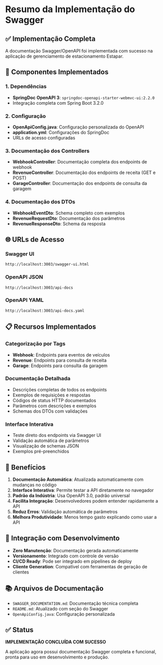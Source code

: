 # Resumo da Implementação do Swagger

## ✅ Implementação Completa

A documentação Swagger/OpenAPI foi implementada com sucesso na aplicação de gerenciamento de estacionamento Estapar.

## 🔧 Componentes Implementados

### 1. Dependências
- **SpringDoc OpenAPI 3**: `springdoc-openapi-starter-webmvc-ui:2.2.0`
- Integração completa com Spring Boot 3.2.0

### 2. Configuração
- **OpenApiConfig.java**: Configuração personalizada do OpenAPI
- **application.yml**: Configurações do SpringDoc
- URLs de acesso configuradas

### 3. Documentação dos Controllers
- **WebhookController**: Documentação completa dos endpoints de webhook
- **RevenueController**: Documentação dos endpoints de receita (GET e POST)
- **GarageController**: Documentação dos endpoints de consulta da garagem

### 4. Documentação dos DTOs
- **WebhookEventDto**: Schema completo com exemplos
- **RevenueRequestDto**: Documentação dos parâmetros
- **RevenueResponseDto**: Schema da resposta

## 🌐 URLs de Acesso

### Swagger UI
```
http://localhost:3003/swagger-ui.html
```

### OpenAPI JSON
```
http://localhost:3003/api-docs
```

### OpenAPI YAML
```
http://localhost:3003/api-docs.yaml
```

## 📋 Recursos Implementados

### Categorização por Tags
- **Webhook**: Endpoints para eventos de veículos
- **Revenue**: Endpoints para consulta de receita
- **Garage**: Endpoints para consulta da garagem

### Documentação Detalhada
- Descrições completas de todos os endpoints
- Exemplos de requisições e respostas
- Códigos de status HTTP documentados
- Parâmetros com descrições e exemplos
- Schemas dos DTOs com validações

### Interface Interativa
- Teste direto dos endpoints via Swagger UI
- Validação automática de parâmetros
- Visualização de schemas JSON
- Exemplos pré-preenchidos

## 🎯 Benefícios

1. **Documentação Automática**: Atualizada automaticamente com mudanças no código
2. **Interface Interativa**: Permite testar a API diretamente no navegador
3. **Padrão da Indústria**: Usa OpenAPI 3.0, padrão universal
4. **Facilita Integração**: Desenvolvedores podem entender rapidamente a API
5. **Reduz Erros**: Validação automática de parâmetros
6. **Melhora Produtividade**: Menos tempo gasto explicando como usar a API

## 🔄 Integração com Desenvolvimento

- **Zero Manutenção**: Documentação gerada automaticamente
- **Versionamento**: Integrado com controle de versão
- **CI/CD Ready**: Pode ser integrado em pipelines de deploy
- **Cliente Generation**: Compatível com ferramentas de geração de clientes

## 📚 Arquivos de Documentação

- `SWAGGER_DOCUMENTATION.md`: Documentação técnica completa
- `README.md`: Atualizado com seção do Swagger
- `OpenApiConfig.java`: Configuração personalizada

## ✅ Status

**IMPLEMENTAÇÃO CONCLUÍDA COM SUCESSO**

A aplicação agora possui documentação Swagger completa e funcional, pronta para uso em desenvolvimento e produção.
